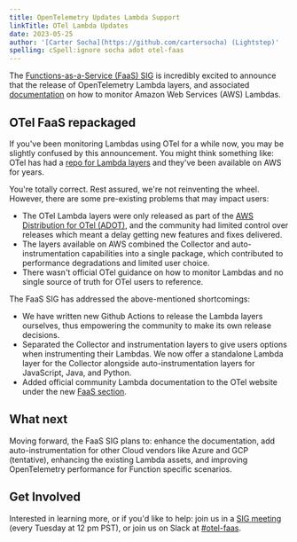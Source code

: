 ```yaml
---
title: OpenTelemetry Updates Lambda Support
linkTitle: OTel Lambda Updates
date: 2023-05-25
author: '[Carter Socha](https://github.com/cartersocha) (Lightstep)'
spelling: cSpell:ignore socha adot otel-faas
---
```


The
[Functions-as-a-Service (FaaS) SIG](https://docs.google.com/document/d/187XYoQcXQ9JxS_5v2wvZ0NEysaJ02xoOYNXj08pT0zc)
is incredibly excited to announce that the release of OpenTelemetry Lambda
layers, and associated [documentation](/docs/faas/) on how to monitor Amazon Web
Services (AWS) Lambdas.

## OTel FaaS repackaged

If you've been monitoring Lambdas using OTel for a while now, you may be
slightly confused by this announcement. You might think something like: OTel has
had a
[repo for Lambda layers](https://github.com/open-telemetry/opentelemetry-lambda)
and they've been available on AWS for years.

You're totally correct. Rest assured, we're not reinventing the wheel. However,
there are some pre-existing problems that may impact users:

- The OTel Lambda layers were only released as part of the
  [AWS Distribution for OTel (ADOT)](https://aws-otel.github.io/), and the
  community had limited control over releases which meant a delay getting new
  features and fixes delivered.
- The layers available on AWS combined the Collector and auto-instrumentation
  capabilities into a single package, which contributed to performance
  degradations and limited user choice.
- There wasn't official OTel guidance on how to monitor Lambdas and no single
  source of truth for OTel users to reference.

The FaaS SIG has addressed the above-mentioned shortcomings:

- We have written new Github Actions to release the Lambda layers ourselves,
  thus empowering the community to make its own release decisions.
- Separated the Collector and instrumentation layers to give users options when
  instrumenting their Lambdas. We now offer a standalone Lambda layer for the
  Collector alongside auto-instrumentation layers for JavaScript, Java, and
  Python.
- Added official community Lambda documentation to the OTel website under the
  new [FaaS section](/docs/faas/).

## What next

Moving forward, the FaaS SIG plans to: enhance the documentation, add
auto-instrumentation for other Cloud vendors like Azure and GCP (tentative),
enhancing the existing Lambda assets, and improving OpenTelemetry performance
for Function specific scenarios.

## Get Involved

Interested in learning more, or if you'd like to help: join us in a
[SIG meeting](https://github.com/open-telemetry/community#implementation-sigs)
(every Tuesday at 12 pm PST), or join us on Slack at
[#otel-faas](https://cloud-native.slack.com/archives/C04HVBETC9Z).
